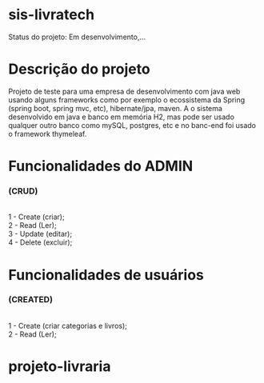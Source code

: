 # <h1>sis-livratech </h1> 

Status do projeto: Em desenvolvimento,...

# Descrição do projeto

Projeto de teste para uma empresa de desenvolvimento com java web usando alguns frameworks como por exemplo o ecossistema da Spring (spring boot, spring mvc, etc), hibernate/jpa, maven.
A o sistema desenvolvido em java e banco em memória H2, mas pode ser usado qualquer outro banco como mySQL, postgres, etc e no banc-end foi usado o
framework thymeleaf.

# Funcionalidades do ADMIN<h3>(CRUD) </h3>
   <br/>
1 - Create (criar); <br/>
2 - Read (Ler);<br/>
3 - Update (editar);<br/>
4 - Delete (excluir); <br/>

# Funcionalidades de usuários <h3>(CREATED) </h3>
   <br/>
1 - Create (criar categorias e livros); <br/>
2 - Read (Ler);<br/>

# projeto-livraria

